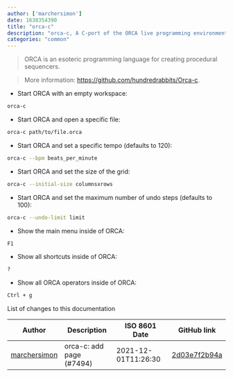 ```yaml
---
author: ['marchersimon']
date: 1638354390
title: "orca-c"
description: "orca-c, A C-port of the ORCA live programming environment."
categories: "common"
---
```

> ORCA is an esoteric programming language for creating procedural sequencers.

> More information: <https://github.com/hundredrabbits/Orca-c>.

- Start ORCA with an empty workspace:

```bash
orca-c
```

- Start ORCA and open a specific file:

```bash
orca-c path/to/file.orca
```

- Start ORCA and set a specific tempo (defaults to 120):

```bash
orca-c --bpm beats_per_minute
```

- Start ORCA and set the size of the grid:

```bash
orca-c --initial-size columnsxrows
```

- Start ORCA and set the maximum number of undo steps (defaults to 100):

```bash
orca-c --undo-limit limit
```

- Show the main menu inside of ORCA:

```bash
F1
```

- Show all shortcuts inside of ORCA:

```bash
?
```

- Show all ORCA operators inside of ORCA:

```bash
Ctrl + g
```
List of changes to this documentation


Author | Description | ISO 8601 Date | GitHub link
------|-----|-----|-----
[marchersimon](mailto:50295997+marchersimon@users.noreply.github.com) | orca-c: add page (#7494) | 2021-12-01T11:26:30 | [2d03e7f2b94a](https://github.com/tldr-pages/tldr/commit/2d03e7f2b94a460f18a7d2ce30a97a58fb06b1c1)

